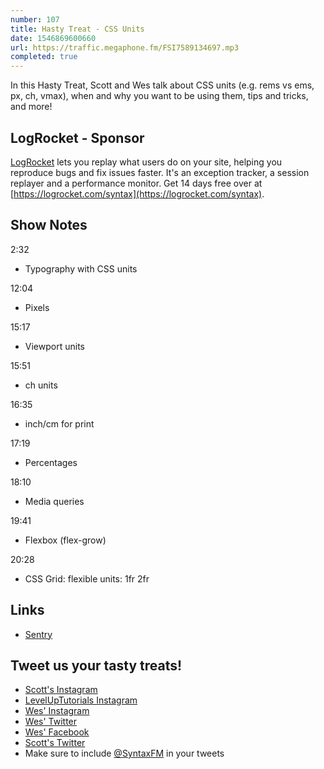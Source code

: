 ```yaml
---
number: 107
title: Hasty Treat - CSS Units
date: 1546869600660
url: https://traffic.megaphone.fm/FSI7589134697.mp3
completed: true
---
```


In this Hasty Treat, Scott and Wes talk about CSS units (e.g. rems vs ems, px, ch, vmax), when and why you want to be using them, tips and tricks, and more! 

## LogRocket - Sponsor

[LogRocket](https://logrocket.com/syntax) lets you replay what users do on your site, helping you reproduce bugs and fix issues faster. It's an exception tracker, a session replayer and a performance monitor. Get 14 days free over at [https://logrocket.com/syntax](https://logrocket.com/syntax).

## Show Notes

2:32

* Typography with CSS units

12:04

* Pixels

15:17

* Viewport units

15:51

* ch units

16:35

* inch/cm for print

17:19

* Percentages

18:10

* Media queries

19:41

* Flexbox (flex-grow)

20:28

* CSS Grid: flexible units: 1fr 2fr

## Links
* [Sentry](https://sentry.io)

## Tweet us your tasty treats!
* [Scott's Instagram](https://www.instagram.com/stolinski/)
* [LevelUpTutorials Instagram](https://www.instagram.com/LevelUpTutorials/)
* [Wes' Instagram](https://www.instagram.com/wesbos/)
* [Wes' Twitter](https://twitter.com/wesbos)
* [Wes' Facebook](https://www.facebook.com/wesbos.developer)
* [Scott's Twitter](https://twitter.com/stolinski)
* Make sure to include [@SyntaxFM](https://twitter.com/SyntaxFM) in your tweets